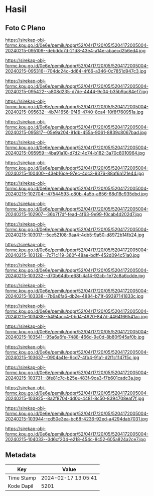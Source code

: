 # Hasil

## Foto C Plano

https://sirekap-obj-formc.kpu.go.id/0e6e/pemilu/pdpr/52/04/17/20/05/5204172005004-20240215-095109--debddc7d-21d8-43e4-a14e-abaecd2b6ed4.jpg

https://sirekap-obj-formc.kpu.go.id/0e6e/pemilu/pdpr/52/04/17/20/05/5204172005004-20240215-095316--704dc24c-dd64-4f66-a346-0c7851d947c3.jpg

https://sirekap-obj-formc.kpu.go.id/0e6e/pemilu/pdpr/52/04/17/20/05/5204172005004-20240215-095422--a808d235-d7de-4444-9c04-b35b9ac84ef7.jpg

https://sirekap-obj-formc.kpu.go.id/0e6e/pemilu/pdpr/52/04/17/20/05/5204172005004-20240215-095632--4b741656-0f46-4740-8ca4-10f8f760951a.jpg

https://sirekap-obj-formc.kpu.go.id/0e6e/pemilu/pdpr/52/04/17/20/05/5204172005004-20240215-095817--05e9a204-91db-455a-9061-8839c8067bad.jpg

https://sirekap-obj-formc.kpu.go.id/0e6e/pemilu/pdpr/52/04/17/20/05/5204172005004-20240215-095959--4ba91a10-d7d2-4c74-b182-3a70c8010964.jpg

https://sirekap-obj-formc.kpu.go.id/0e6e/pemilu/pdpr/52/04/17/20/05/5204172005004-20240215-100400--43eb16ce-97ec-4dc3-9376-88af6a121e44.jpg

https://sirekap-obj-formc.kpu.go.id/0e6e/pemilu/pdpr/52/04/17/20/05/5204172005004-20240215-102704--47544593-c80b-4a5b-a856-68d18c935dbd.jpg

https://sirekap-obj-formc.kpu.go.id/0e6e/pemilu/pdpr/52/04/17/20/05/5204172005004-20240215-102907--36b7f7df-fead-4f63-9e99-f0cab4d202d7.jpg

https://sirekap-obj-formc.kpu.go.id/0e6e/pemilu/pdpr/52/04/17/20/05/5204172005004-20240215-103017--5ce52108-9aa4-4db5-9a50-d8972b14fb24.jpg

https://sirekap-obj-formc.kpu.go.id/0e6e/pemilu/pdpr/52/04/17/20/05/5204172005004-20240215-103128--7c71c119-360f-48ae-bdff-452d094c51a0.jpg

https://sirekap-obj-formc.kpu.go.id/0e6e/pemilu/pdpr/52/04/17/20/05/5204172005004-20240215-103232--d70b64db-e68f-4a14-92cb-1e72c8a6cdde.jpg

https://sirekap-obj-formc.kpu.go.id/0e6e/pemilu/pdpr/52/04/17/20/05/5204172005004-20240215-103338--7b6a6fa6-db2e-4884-b71f-69397141833c.jpg

https://sirekap-obj-formc.kpu.go.id/0e6e/pemilu/pdpr/52/04/17/20/05/5204172005004-20240215-103438--5494acc4-0bd4-4920-847d-4464166541ac.jpg

https://sirekap-obj-formc.kpu.go.id/0e6e/pemilu/pdpr/52/04/17/20/05/5204172005004-20240215-103541--95a6a6fe-7488-466d-9e0d-8b80f945af0b.jpg

https://sirekap-obj-formc.kpu.go.id/0e6e/pemilu/pdpr/52/04/17/20/05/5204172005004-20240215-103637--0904a4fe-9cd7-4fb4-91a1-d2f1c1147f5c.jpg

https://sirekap-obj-formc.kpu.go.id/0e6e/pemilu/pdpr/52/04/17/20/05/5204172005004-20240215-103731--8fe81c7c-b25e-483f-9ca3-f7b601cadc3a.jpg

https://sirekap-obj-formc.kpu.go.id/0e6e/pemilu/pdpr/52/04/17/20/05/5204172005004-20240215-103825--8a2f8704-dd0c-4481-8c50-8394708eaf7f.jpg

https://sirekap-obj-formc.kpu.go.id/0e6e/pemilu/pdpr/52/04/17/20/05/5204172005004-20240215-103944--cd50e3ea-bc68-4236-92ed-a4294dab7031.jpg

https://sirekap-obj-formc.kpu.go.id/0e6e/pemilu/pdpr/52/04/17/20/05/5204172005004-20240215-104033--3d6cf204-e218-454c-8c52-605a824a2ce7.jpg


## Metadata

| Key        | Value               |
| ---------- | ------------------- |
| Time Stamp | 2024-02-17 13:05:41 |
| Kode Dapil | 5201                |



